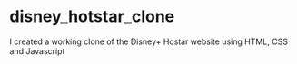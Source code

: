 # disney_hotstar_clone
I created a working clone of the Disney+ Hostar website using HTML, CSS and Javascript
